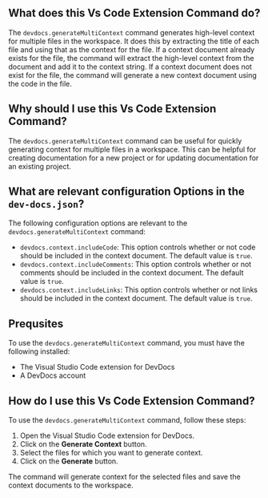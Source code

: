
  
   ## What does this Vs Code Extension Command do?

The `devdocs.generateMultiContext` command generates high-level context for multiple files in the workspace. It does this by extracting the title of each file and using that as the context for the file. If a context document already exists for the file, the command will extract the high-level context from the document and add it to the context string. If a context document does not exist for the file, the command will generate a new context document using the code in the file.

## Why should I use this Vs Code Extension Command?

The `devdocs.generateMultiContext` command can be useful for quickly generating context for multiple files in a workspace. This can be helpful for creating documentation for a new project or for updating documentation for an existing project.

## What are relevant configuration Options in the `dev-docs.json`?

The following configuration options are relevant to the `devdocs.generateMultiContext` command:

* `devdocs.context.includeCode`: This option controls whether or not code should be included in the context document. The default value is `true`.
* `devdocs.context.includeComments`: This option controls whether or not comments should be included in the context document. The default value is `true`.
* `devdocs.context.includeLinks`: This option controls whether or not links should be included in the context document. The default value is `true`.

## Prequsites

To use the `devdocs.generateMultiContext` command, you must have the following installed:

* The Visual Studio Code extension for DevDocs
* A DevDocs account

## How do I use this Vs Code Extension Command?

To use the `devdocs.generateMultiContext` command, follow these steps:

1. Open the Visual Studio Code extension for DevDocs.
2. Click on the **Generate Context** button.
3. Select the files for which you want to generate context.
4. Click on the **Generate** button.

The command will generate context for the selected files and save the context documents to the workspace.
  
  